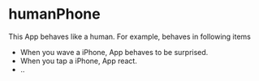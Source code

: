 # humanPhone

This App behaves like a human. For example, behaves in following items

* When you wave a iPhone, App behaves to be surprised.
* When you tap a iPhone, App react. 
* ..
